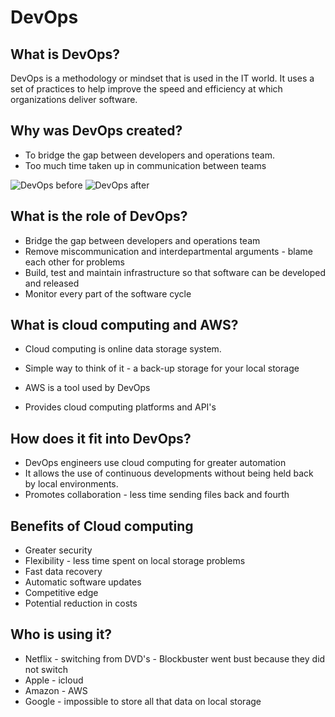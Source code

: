 # DevOps

## What is DevOps?
DevOps is a methodology or mindset that is used in the IT world. It uses a set of practices to help improve the speed and efficiency at which organizations deliver software.

## Why was DevOps created?
* To bridge the gap between developers and operations team.
* Too much time taken up in communication between teams

![DevOps before](https://user-images.githubusercontent.com/129949090/231518823-17a3e7f0-d2c4-45de-896f-fdafe4d2b470.png)
![DevOps after](https://user-images.githubusercontent.com/129949090/231518677-9292edf4-734d-4bc3-a36a-61e0df137e1d.png)


## What is the role of DevOps?
* Bridge the gap between developers and operations team
* Remove miscommunication and interdepartmental arguments - blame each other for problems
* Build, test and maintain infrastructure so that software can be developed and released
* Monitor every part of the software cycle

## What is cloud computing and AWS?
* Cloud computing is online data storage system.
* Simple way to think of it - a back-up storage for your local storage

* AWS is a tool used by DevOps
* Provides cloud computing platforms and API's

## How does it fit into DevOps?
* DevOps engineers use cloud computing for greater automation 
* It allows the use of continuous developments without being held back by local environments.
* Promotes collaboration - less time sending files back and fourth

## Benefits of Cloud computing
* Greater security
* Flexibility - less time spent on local storage problems
* Fast data recovery
* Automatic software updates
* Competitive edge
* Potential reduction in costs

## Who is using it?
* Netflix - switching from DVD's - Blockbuster went bust because they did not switch
* Apple - icloud
* Amazon - AWS
* Google - impossible to store all that data on local storage

